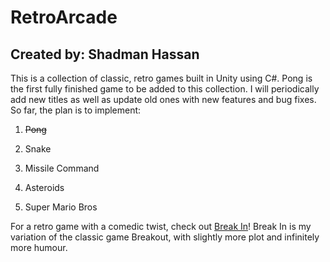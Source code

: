 # RetroArcade
## Created by: Shadman Hassan

This is a collection of classic, retro games built in Unity using C#.
Pong is the first fully finished game to be added to this collection.
I will periodically add new titles as well as update old ones with new
features and bug fixes. So far, the plan is to implement:

 1. ~~Pong~~

2. Snake

3. Missile Command

4. Asteroids

5. Super Mario Bros

For a retro game with a comedic twist, check out [Break In](https://github.com/shadmanh/Break-In)!
Break In is my variation of the classic game Breakout, with slightly more
plot and infinitely more humour.
